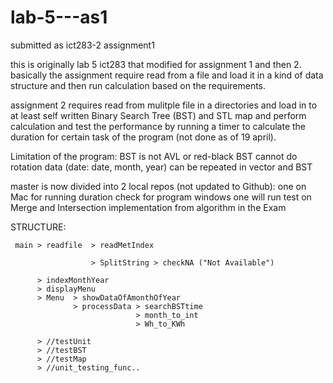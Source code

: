 # lab-5---as1
submitted as ict283-2 assignment1

this is originally lab 5 ict283 that modified for assignment 1 and then 2.
basically the assignment require read from a file and load it in a kind of data structure and then run calculation based on the requirements.

assignment 2 requires read from mulitple file in a directories and load in to at least self written Binary Search Tree (BST) and
STL map and perform calculation and test the performance by running a timer to calculate the duration for certain task of 
the program (not done as of 19 april).

Limitation of the program:
    BST is not AVL or red-black
    BST cannot do rotation
    data (date: date, month, year) can be repeated in vector and BST
    

master is now divided into 2 local repos (not updated to Github): 
    one on Mac for running duration check for program
    windows one will run test on Merge and Intersection implementation from algorithm in the Exam 

STRUCTURE:

     main > readfile  > readMetIndex 

                      > SplitString > checkNA ("Not Available")
                 
          > indexMonthYear
          > displayMenu
          > Menu  > showDataOfAmonthOfYear
                  > processData > searchBSTtime
                                > month_to_int
                                > Wh_to_KWh

          > //testUnit
          > //testBST
          > //testMap
          > //unit_testing_func..
